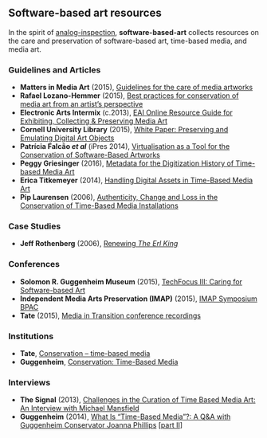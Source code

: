 ## Software-based art resources

In the spirit of [analog-inspection](https://github.com/amiaopensource/analog-inspection), **software-based-art** collects resources on the care and preservation of software-based art, time-based media, and media art.

### Guidelines and Articles

* **Matters in Media Art** (2015), [Guidelines for the care of media artworks](http://mattersinmediaart.org/)
* **Rafael Lozano-Hemmer** (2015), [Best practices for conservation of media art from an artist’s perspective](https://github.com/antimodular/Best-practices-for-conservation-of-media-art)
* **Electronic Arts Intermix** (c.2013), [EAI Online Resource Guide for Exhibiting, Collecting & Preserving Media Art](http://www.eai.org/resourceguide/home.html)
* **Cornell University Library** (2015), [White Paper: Preserving and Emulating Digital Art Objects](https://ecommons.cornell.edu/handle/1813/41368)
* **Patrícia Falcão _et al_** (iPres 2014), [Virtualisation as a Tool for the Conservation of Software-Based Artworks](http://pericles-project.eu/uploads/PERICLES_iPRES_Virtualisation-Paper_Oct14_TATE.pdf)
* **Peggy Griesinger** (2016), [Metadata for the Digitization History of Time-based Media Art](http://www.amiaconference.net/wp-content/uploads/2016/01/Grisinger-Peggy.pdf)
* **Erica Titkemeyer** (2014), [Handling Digital Assets in Time-Based Media Art
](https://siarchives.si.edu/blog/handling-digital-assets-time-based-media-art)
* **Pip Laurensen** (2006), [Authenticity, Change and Loss in the Conservation of Time-Based Media Installations](http://www.tate.org.uk/research/publications/tate-papers/06/authenticity-change-and-loss-conservation-of-time-based-media-installations)

### Case Studies

* **Jeff Rothenberg** (2006), [Renewing _The Erl King_](http://archive.bampfa.berkeley.edu/about/ErlKingReport.pdf)

### Conferences

* **Solomon R. Guggenheim Museum** (2015), [TechFocus III: Caring for Software-based Art](http://resources.conservation-us.org/techfocus/techfocus-iii-caring-for-computer-based-art-software-tw/)
* **Independent Media Arts Preservation (IMAP)** (2015), [IMAP Symposium BPAC](https://vimeo.com/132643391)
* **Tate** (2015), [Media in Transition conference recordings](http://www.tate.org.uk/context-comment/video/media-transition)

### Institutions

* **Tate**, [Conservation – time-based media
](http://www.tate.org.uk/about/our-work/conservation/time-based-media)
* **Guggenheim**, [Conservation: Time-Based Media](https://www.guggenheim.org/conservation/time-based-media)

### Interviews

* **The Signal** (2013), [Challenges in the Curation of Time Based Media Art: An Interview with Michael Mansfield](http://blogs.loc.gov/thesignal/2013/04/challenges-in-the-curation-of-time-based-media-art-an-interview-with-michael-mansfield/)
* **Guggenheim** (2014), [What Is “Time-Based Media”?: A Q&A with Guggenheim Conservator Joanna Phillips](https://www.guggenheim.org/blogs/checklist/what-is-time-based-media-a-q-and-a-with-guggenheim-conservator-joanna-phillips) [[part II](https://www.guggenheim.org/blogs/checklist/analog-to-digital-a-q-and-a-with-guggenheim-conservator-joanna-phillips-part-two)]
